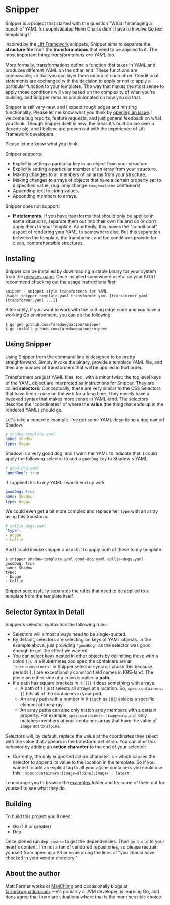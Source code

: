 # Snipper

Snipper is a project that started with the question "What if managing a bunch
of YAML for sophisticated Helm Charts didn't have to involve Go text templating?"

Inspired by the [Lift Framework][lift] snippets, Snipper aims to separate the
**structure file** from the **transformations** that need to be applied to it.
The most important thing: _transformations are YAML too._

More formally, transformations define a function that takes in YAML and produces
different YAML on the other end. These functions are composable, so that you can
layer them on top of each other. Conditional statements are exchanged with
the decision to apply or not to apply a particular function to your templates.
The way that makes the most sense to apply those conditions will vary based on
the complexity of what you're building, and Snipper remains unopinionated on
how you do that.

Snipper is still very new, and I expect rough edges and missing functionality.
Please let me know what you think by [opening an issue][issue]. I welcome
bug reports, feature requests, and just general feedback on what you think.
Though Snipper itself is new, the ideas it's built on are over a decade old,
and I believe are proven out with the experience of Lift Framework developers.

Please let me know what you think.

Snipper supports:

* Explicitly setting a particular key in an object from your structure.
* Explicitly setting a particular member of an array from your structure.
* Making changes to all members of an array from your structure.
* Making changes to arrays of objects that have a certain property set to a
  specified value. (e.g. only change `image=alpine` containers)
* Appending text to string values.
* Appending members to arrays.

Snipper does not support:

* **If statements.** If you have transforms that should only be applied in some
  situations, separate them out into their own file and do or don't apply them
  to your template. Admittedly, this moves the "conditional" aspect of rendering
  your YAML to somewhere else. But this separation between the template, the
  transforms, and the conditions provide for clean, comprehensible structures.

[lift]: http://liftweb.net
[issue]: https://github.com/farmdawgnation/snipper/issues

## Installing

Snipper can be installed by downloading a stable binary for your system from the
[releases page][releases]. Once installed somewhere useful on your `PATH` I
recommend checking out the usage instructions first:

```
snipper - snippet style transformers for YAML
Usage: snipper template.yaml transformer.yaml [transformer.yaml [transformer.yaml ...]]
```

Alternately, if you want to work with the cutting edge code and you have a
working Go environment, you can do the following:

```
$ go get github.com/farmdawgnation/snipper
$ go install github.com/farmdawgnaton/snipper
```

[releases]: https://github.com/farmdawgnation/snipper/releases

## Using Snipper

Using Snipper from the command line is designed to be pretty straighforward.
Simply invoke the binary, provide a template YAML file, and then any number of
transformers that will be applied in that order.

Transformers are just YAML files, too, with a minor twist: the top level keys
of the YAML object are interpreted as instructions for Snipper. They are called
**selectors.** Conceptually, these are very similar to the CSS Selectors that
have been in use on the web for a long time. They merely have a tweaked syntax
that makes more sense in YAML-land. The selectors describe the "coordinates" of
where the **value** (the thing that ends up in the rendered YAML) should go.

Let's take a concrete example. I've got some YAML describing a dog named Shadow.

```yaml
# shadow-template.yaml
name: Shadow
type: Doggo
```

Shadow is a very good dog, and I want her YAML to indicate that. I could apply
the following selector to add a `goodDog` key to Shadow's YAML:

```yaml
# good-dog.yaml
'goodDog': true
```

If I applied this to my YAML I would end up with:

```yaml
goodDog: true
name: Shadow
type: Doggo
```

We could even get a bit more complex and replace her `type` with an array using
this transform:

```yaml
# collie-dogs.yaml
'type':
- Doggo
- Collie
```

And I could invoke snipper and ask it to apply both of these to my template:

```
$ snipper shadow-template.yaml good-dog.yaml collie-dogs.yaml
goodDog: true
name: Shadow
type:
- Doggo
- Collie
```

Snipper successfully separates the rules that need to be applied to a template
from the template itself.

## Selector Syntax in Detail

Snipper's selector syntax has the following rules:

* Selectors will almost always need to be single-quoted.
* By default, selectors are selecting on keys of YAML objects. In the example
  above, just providing `'goodDog'` as the selector was good enough to get the
  effect we wanted.
* You can select keys nested in other objects by delimiting those with a colon
  (`:`). In a Kubernetes pod spec the containers are at `'spec:containers'` in
  Snipper selector syntax. I chose this because periods (`.`) are exceptionally
  common field names in K8S-land. The piece on either side of a colon is called
  a **path**.
* If a path has square brackets in it (`[]`) it does something with arrays.
  * A path of `[]` just selects all arrays at a location. So, `spec:containers:[]`
    hits all of the containers in your pod.
  * An array path with a number in it (such as `[0]`) selects a specific element
    of the array.
  * An array paths can also only match array members with a certain property.
    For example, `spec:containers:[image=alpine]` only matches members of your
    containers array that have the value of `image` set to `alpine`.

Selectors will, by default, replace the value at the coordinates they select
with the value that appears in the transform definition. You can alter this
behavior by adding an **action character** to the end of your selector:

* Currently, the only supported action character is `+` which causes the
  selector to append its value to the location in the template. So if you
  wanted to add an explicit tag to all your alpine containers you could use
  this: `'spec:containers:[image=alpine]:image+': latest`.

I encourage you to browse the [examples][examples] folder and try some of them
out for yourself to see what they do.

[examples]:https://github.com/farmdawgnation/snipper/tree/master/examples

## Building

To build this project you'll need:

* Go (1.9 or greater)
* Dep

Once cloned run `dep ensure` to get the dependencies. Then `go build` to your
heart's content. I'm not a fan of vendored repositories, so please restrain
yourself from opening a PR or issue along the lines of "you should have checked
in your vendor directory."

## About the author

Matt Farmer works at [MailChimp](https://mailchimp.com) and occasionally blogs at
[farmdawgnation.com](https://farmdawgnation.com). He's primarily a JVM
developer, is learning Go, and does agree that there are situations where that is
the more sensible choice.
